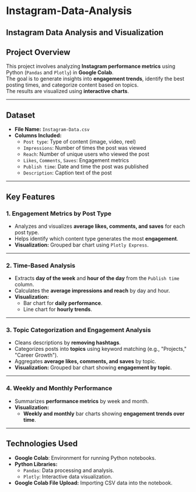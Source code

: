 # Instagram-Data-Analysis
##  Instagram Data Analysis and Visualization

##  Project Overview
This project involves analyzing **Instagram performance metrics** using Python (`Pandas` and `Plotly`) in **Google Colab**.  
The goal is to generate insights into **engagement trends**, identify the best posting times, and categorize content based on topics.  
The results are visualized using **interactive charts**.

---

##  Dataset
- **File Name:** `Instagram-Data.csv`
- **Columns Included:**
    - `Post type`: Type of content (image, video, reel)
    - `Impressions`: Number of times the post was viewed
    - `Reach`: Number of unique users who viewed the post
    - `Likes`, `Comments`, `Saves`: Engagement metrics
    - `Publish time`: Date and time the post was published
    - `Description`: Caption text of the post

---

##  Key Features

###  1. Engagement Metrics by Post Type
- Analyzes and visualizes **average likes, comments, and saves** for each post type.  
- Helps identify which content type generates the most **engagement**.  
-  **Visualization:** Grouped bar chart using `Plotly Express`.

---

###  2. Time-Based Analysis
- Extracts **day of the week** and **hour of the day** from the `Publish time` column.  
- Calculates the **average impressions and reach** by day and hour.  
-  **Visualization:**  
    - Bar chart for **daily performance**.  
    - Line chart for **hourly trends**.  

---

###  3. Topic Categorization and Engagement Analysis
- Cleans descriptions by **removing hashtags**.  
- Categorizes posts into **topics** using keyword matching (e.g., "Projects," "Career Growth").  
- Aggregates **average likes, comments, and saves** by topic.  
-  **Visualization:** Grouped bar chart showing **engagement by topic**.  

---

### 4. Weekly and Monthly Performance
- Summarizes **performance metrics** by week and month.  
- **Visualization:**  
    - **Weekly and monthly** bar charts showing **engagement trends over time**.  

---

## Technologies Used
- **Google Colab**: Environment for running Python notebooks.  
- **Python Libraries:**  
    - `Pandas`: Data processing and analysis.  
    - `Plotly`: Interactive data visualization.  
- **Google Colab File Upload:** Importing CSV data into the notebook.  
